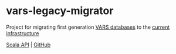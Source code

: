 # vars-legacy-migrator

Project for migrating first generation [VARS databases](https://github.com/hohonuuli/vars) to the [current infrastructure](https://github.com/mbari-org/m3-quickstart)

[Scala API](api/index.html) | [GitHub](https://github.com/mbari-org/vars-legacy-migrator)
